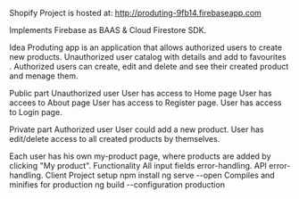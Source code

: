 Shopify
Project is hosted at: http://produting-9fb14.firebaseapp.com

Implements Firebase as BAAS & Cloud Firestore SDK.

Idea
Produting app is an application that allows authorized users to create new products. Unauthorized user catalog with details and add to favourites . Authorized users can create, edit and delete  and see their created product and menage them.

Public part
Unauthorized user
User has access to Home page 
User has accees to About page
User has access to Register page.
User has access to Login page.

Private part
Authorized user
User could add a new product.
User has edit/delete access to all created products by themselves.

Each user has his own my-product page, where products are added by clicking "My product".
Functionality
All input fields error-handling.
API error-handling.
Client Project setup
npm install
ng serve --open
Compiles and minifies for production
ng build --configuration production
